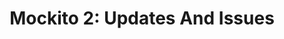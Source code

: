 ---
title: "Mockito 2: Updates And Issues"
external_link: https://www.bignerdranch.com/blog/mockito-2-updates-and-issues/
---